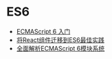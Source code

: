 # ES6
- [ECMAScript 6 入门](http://es6.ruanyifeng.com/#docs/)
- [将React组件迁移到ES6最佳实践](http://www.tuicool.com/articles/j63U3aq)
- [全面解析ECMAScript 6模块系统](http://www.csdn.net/article/2015-04-30/2824595-Modules-in-ES6)
